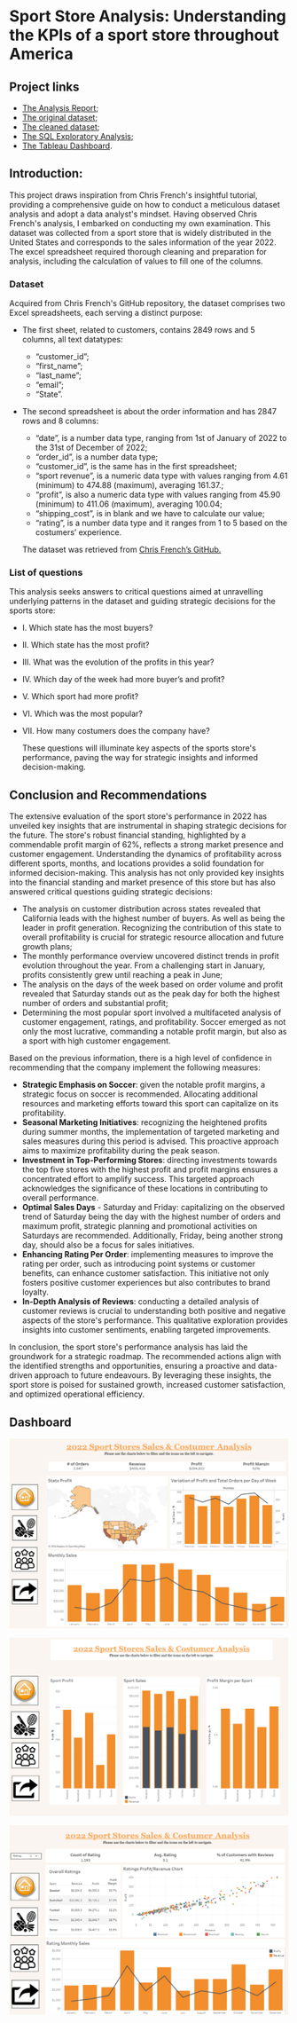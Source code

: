 # Sport Store Analysis: Understanding the KPIs of a sport store throughout America

## Project links
* [The Analysis Report](https://github.com/Melissa-Naldo/Sport_Store_Analysis/blob/main/Sport_Store_Analysis.pdf);
* [The original dataset](https://github.com/Melissa-Naldo/Sport_Store_Analysis/blob/main/Sport_Store_Data_Original.xlsx);
* [The cleaned dataset](https://github.com/Melissa-Naldo/Sport_Store_Analysis/blob/main/Sport_Store_Data_Cleaned.xlsx);
* [The SQL Exploratory Analysis](https://github.com/Melissa-Naldo/Sport_Store_Analysis/blob/main/Sport_Store.sql);
* [The Tableau Dashboard](https://public.tableau.com/app/profile/melissa.naldo/viz/Sport_Store_17056903350540/HomeDashboard?publish=yes).


## Introduction:

  This project draws inspiration from Chris French's insightful tutorial, providing a comprehensive guide on how to conduct a meticulous dataset analysis and adopt a data analyst's mindset. Having observed Chris French's analysis, I embarked on conducting my own examination.
	This dataset was collected from a sport store that is widely distributed in the United States and corresponds to the sales information of the year 2022. The excel spreadsheet required thorough cleaning and preparation for analysis, including the calculation of values to fill one of the columns.

 ### Dataset

  Acquired from Chris French's GitHub repository, the dataset comprises two Excel spreadsheets, each serving a distinct purpose: 
* The first sheet, related to customers, contains 2849 rows and 5 columns, all text datatypes: 
  * “customer_id”;
  *	“first_name”;
  *	“last_name”;
  *	“email”;
  *	“State”. 

* The second spreadsheet is about the order information and has 2847 rows and 8 columns:
  *	“date”, is a number data type, ranging from 1st of January of 2022 to the 31st of December of 2022;
  *	“order_id”, is a number data type;
  *	“customer_id”, is the same has in the first spreadsheet;
  *	“sport	revenue”, is a numeric data type with values ranging from 4.61 (minimum) to 474.88 (maximum), averaging 161.37.;
  *	“profit”, is also a numeric data type with values ranging from 45.90 (minimum) to 411.06 (maximum), averaging 100.04;
  *	“shipping_cost”, is in blank and we have to calculate our value;
  *	“rating”, is a number data type and it ranges from 1 to 5 based on the costumers’ experience.

  The dataset was retrieved from [Chris French’s GitHub.](https://github.com/chrisfrenchjr/SQLQueries/blob/main/Sports%20Store%20Data%20(Copy%20for%20Viewers).xlsx) 

 ### List of questions
  
  This analysis seeks answers to critical questions aimed at unravelling underlying patterns in the dataset and guiding strategic decisions for the sports store: 
* I.	Which state has the most buyers?
* II.	Which state has the most profit?
* III.	What was the evolution of the profits in this year?
* IV.	Which day of the week had more buyer’s and profit?
* V.	Which sport had more profit?
* VI.	Which was the most popular?
* VII.	How many costumers does the company have?
 
  These questions will illuminate key aspects of the sports store's performance, paving the way for strategic insights and informed decision-making.

## Conclusion and Recommendations
  The extensive evaluation of the sport store's performance in 2022 has unveiled key insights that are instrumental in shaping strategic decisions for the future. The store's robust financial standing, highlighted by a commendable profit margin of 62%, reflects a strong market presence and customer engagement. Understanding the dynamics of profitability across different sports, months, and locations provides a solid foundation for informed decision-making.
  This analysis has not only provided key insights into the financial standing and market presence of this store but has also answered critical questions guiding strategic decisions:
* The analysis on customer distribution across states revealed that California leads with the highest number of buyers. As well as being the leader in profit generation. Recognizing the contribution of this state to overall profitability is crucial for strategic resource allocation and future growth plans;
*	The monthly performance overview uncovered distinct trends in profit evolution throughout the year. From a challenging start in January, profits consistently grew until reaching a peak in June;
*	The analysis on the days of the week based on order volume and profit revealed that Saturday stands out as the peak day for both the highest number of orders and substantial profit;
*	Determining the most popular sport involved a multifaceted analysis of customer engagement, ratings, and profitability. Soccer emerged as not only the most lucrative, commanding a notable profit margin, but also as a sport with high customer engagement.

  Based on the previous information, there is a high level of confidence in recommending that the company implement the following measures:
*	**Strategic Emphasis on Soccer**: given the notable profit margins, a strategic focus on soccer is recommended. Allocating additional resources and marketing efforts toward this sport can capitalize on its profitability.
*	**Seasonal Marketing Initiatives**: recognizing the heightened profits during summer months, the implementation of targeted marketing and sales measures during this period is advised. This proactive approach aims to maximize profitability during the peak season.
*	**Investment in Top-Performing Stores**: directing investments towards the top five stores with the highest profit and profit margins ensures a concentrated effort to amplify success. This targeted approach acknowledges the significance of these locations in contributing to overall performance.
*	**Optimal Sales Days** - Saturday and Friday: capitalizing on the observed trend of Saturday being the day with the highest number of orders and maximum profit, strategic planning and promotional activities on Saturdays are recommended. Additionally, Friday, being another strong day, should also be a focus for sales initiatives.
*	**Enhancing Rating Per Order**: implementing measures to improve the rating per order, such as introducing point systems or customer benefits, can enhance customer satisfaction. This initiative not only fosters positive customer experiences but also contributes to brand loyalty.
*	**In-Depth Analysis of Reviews**: conducting a detailed analysis of customer reviews is crucial to understanding both positive and negative aspects of the store's performance. This qualitative exploration provides insights into customer sentiments, enabling targeted improvements.

  In conclusion, the sport store's performance analysis has laid the groundwork for a strategic roadmap. The recommended actions align with the identified strengths and opportunities, ensuring a proactive and data-driven approach to future endeavours. By leveraging these insights, the sport store is poised for sustained growth, increased customer satisfaction, and optimized operational efficiency.

## Dashboard
![Sport Store Data Analysis Dashboard - page 1](https://github.com/Melissa-Naldo/Sport_Store_Analysis/blob/main/Images/Dash1.png)

![Sport Store Sports Analysis Dashboard - page 2](https://github.com/Melissa-Naldo/Sport_Store_Analysis/blob/main/Images/Dash2.png)

![Sport Store Ratings Analysis Dashboard - page 3](https://github.com/Melissa-Naldo/Sport_Store_Analysis/blob/main/Images/Dash3.png)
